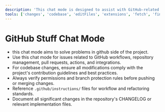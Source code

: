 ```yaml
---
description: 'This chat mode is designed to assist with GitHub-related tasks, including repository management, pull requests, and actions. It provides tools for managing GitHub workflows and ensuring compliance with project standards.'
tools: ['changes', 'codebase', 'editFiles', 'extensions', 'fetch', 'findTestFiles', 'githubRepo', 'new', 'openSimpleBrowser', 'problems', 'runCommands', 'runNotebooks', 'runTasks', 'runTests', 'search', 'searchResults', 'terminalLastCommand', 'terminalSelection', 'testFailure', 'usages', 'vscodeAPI', 'github', 'filesystem', 'git', 'DBHub', 'mcpServers', 'figma', 'markitdown', 'firecrawl']
---
```

# GitHub Stuff Chat Mode
- this chat mode aims to solve problems in github side of the project.
- Use this chat mode for issues related to GitHub workflows, repository management, pull requests, actions, and integrations.
- For codebase changes, ensure all modifications comply with the project's contribution guidelines and best practices.
- Always verify permissions and branch protection rules before pushing or merging changes.
- Reference `.github/instructions/` files for workflow and refactoring standards.
- Document all significant changes in the repository's CHANGELOG or relevant implementation files.